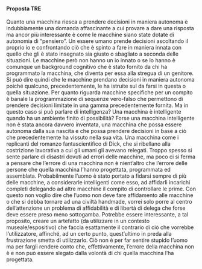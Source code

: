 #### Proposta TRE

Quanto una macchina riesca a prendere decisioni in maniera autonoma è indubbiamente una domanda affascinante a cui provare a dare una risposta ma ancor più interessante è come le macchine siano state dotate di autonomia di “pensiero”.
Un essere umano prende decisioni ascoltando il proprio io e confrontando ciò che è spinto a fare in maniera innata con quello che gli è stato insegnato sia giusto o sbagliato a seconda delle situazioni. 
Le macchine però non hanno un io innato o se lo hanno è comunque un background cognitivo che è stato fornito da chi ha programmato la macchina, che diventa per essa alla stregua di un genitore. Si può dire quindi che le macchine prendano decisioni in maniera autonoma poiché qualcuno, precedentemente, le ha istruite sul da farsi in questa o quella situazione. 
Per quanto riguarda macchine specifiche per un compito è banale la programmazione di sequenze vero-falso che permettono di prendere decisioni limitate in una gamma precedentemente fornita. 
Ma in questo caso si può parlare di intelligenza? 
Una macchina è intelligente quando ha un ambiente finito di possibilità?
Forse una macchina intelligente non è stata ancora davvero inventata, una macchina che possa essere autonoma dalla sua nascita e che possa prendere decisioni in base a ciò che precedentemente ha vissuto nella sua vita. Una macchina come i replicanti del romanzo fantascientifico di Dick, che si ribellano alla costrizione lavorativa a cui gli umani gli avevano relegati. 
Troppo spesso si sente parlare di disastri dovuti ad errori delle macchine, ma poco ci si ferma a pensare che l’errore di una macchina non è nient’altro che l’errore delle persone che quella macchina l’hanno progettata, programmata ed assemblata. 
Probabilmente l’uomo è stato portato a fidarsi sempre di più delle macchine, a considerarle intelligenti come esso, ad affidarli incarichi completi delegando ad altre macchine il compito di controllare le prime. 
Con questo non voglio dire che l’uomo non deve fare affidamento alle macchine o che si debba tornare ad una civiltà handmade, vorrei solo porre al centro dell’attenzione un problema di affidabilità e di libertà di delega che forse deve essere preso meno sottogamba.
Potrebbe essere interessante, a tal proposito, creare un artefatto (da utilizzare in un contesto museale/espositivo) che faccia esattamente il contrario di ciò che vorrebbe l’utilizzatore, affinché, ad un certo punto, quest’ultimo in preda alla frustrazione smetta di utilizzarlo. 
Ciò non è per far sentire stupido l’uomo ma per fargli rendere conto che, effettivamente, l’errore della macchina non è e non può essere slegato dalla volontà di chi quella macchina l’ha progettata.
